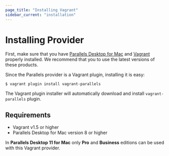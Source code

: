 ```yaml
---
page_title: "Installing Vagrant"
sidebar_current: "installation"
---
```


# Installing Provider
First, make sure that you have [Parallels Desktop for Mac](http://www.parallels.com/products/desktop/)
and [Vagrant](http://www.vagrantup.com/downloads) properly installed.
We recommend that you to use the latest versions of these products.

Since the Parallels provider is a Vagrant plugin, installing it is easy:

```
$ vagrant plugin install vagrant-parallels
```

The Vagrant plugin installer will automatically download and install
`vagrant-parallels` plugin.

## Requirements
- Vagrant v1.5 or higher
- Parallels Desktop for Mac version 8 or higher

<div class="alert alert-warn">
    <p>
		In <strong>Parallels Desktop 11 for Mac</strong> only <strong>Pro</strong> and 
		<strong>Business</strong> editions can be used with this Vagrant provider.
	</p>
</div>
